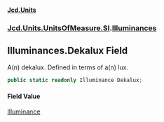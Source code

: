 #### [Jcd.Units](index.md 'index')
### [Jcd.Units.UnitsOfMeasure.SI](Jcd.Units.UnitsOfMeasure.SI.md 'Jcd.Units.UnitsOfMeasure.SI').[Illuminances](Jcd.Units.UnitsOfMeasure.SI.Illuminances.md 'Jcd.Units.UnitsOfMeasure.SI.Illuminances')

## Illuminances.Dekalux Field

A(n) dekalux. Defined in terms of a(n) lux.

```csharp
public static readonly Illuminance Dekalux;
```

#### Field Value
[Illuminance](Jcd.Units.UnitTypes.Illuminance.md 'Jcd.Units.UnitTypes.Illuminance')